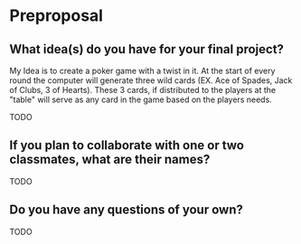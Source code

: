 # Preproposal

## What idea(s) do you have for your final project?

My Idea is to create a poker game with a twist in it. At the start of every round the computer will generate three wild cards (EX. Ace of Spades, Jack of Clubs, 3 of Hearts). These 3 cards, if distributed to the players at the "table" will serve as any card in the game based on the players needs. 

TODO

## If you plan to collaborate with one or two classmates, what are their names?

TODO

## Do you have any questions of your own?

TODO
